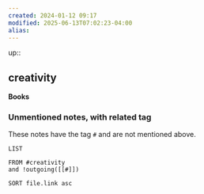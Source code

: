 ```yaml
---
created: 2024-01-12 09:17
modified: 2025-06-13T07:02:23-04:00
alias: 
---
```

up::

## creativity

**Books**



### Unmentioned notes, with related tag
These notes have the tag `#` and are not mentioned above.
```dataview
LIST

FROM #creativity
and !outgoing([[#]])

SORT file.link asc
```
